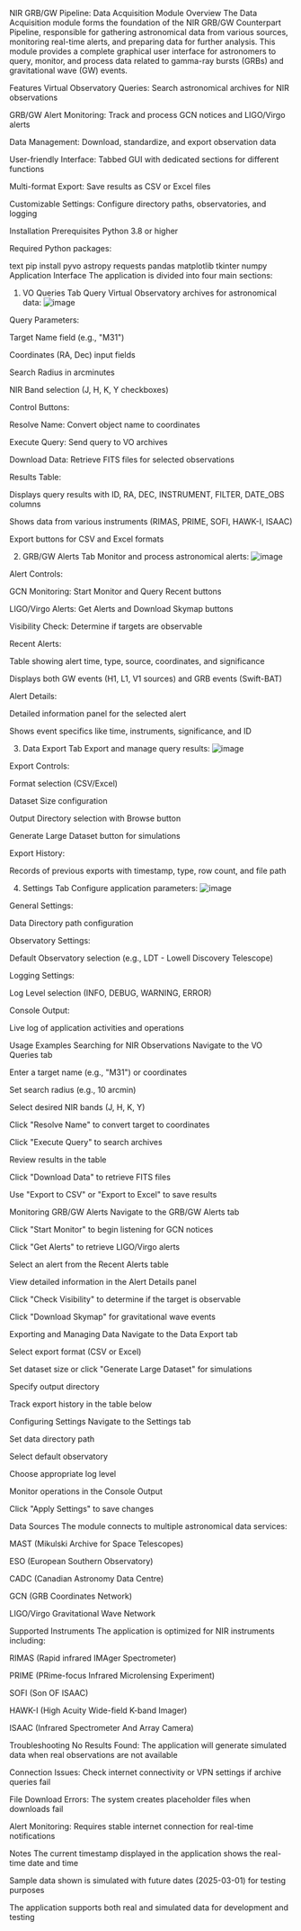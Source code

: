 NIR GRB/GW Pipeline: Data Acquisition Module
Overview
The Data Acquisition module forms the foundation of the NIR GRB/GW Counterpart Pipeline, responsible for gathering astronomical data from various sources, monitoring real-time alerts, and preparing data for further analysis. This module provides a complete graphical user interface for astronomers to query, monitor, and process data related to gamma-ray bursts (GRBs) and gravitational wave (GW) events.

Features
Virtual Observatory Queries: Search astronomical archives for NIR observations

GRB/GW Alert Monitoring: Track and process GCN notices and LIGO/Virgo alerts

Data Management: Download, standardize, and export observation data

User-friendly Interface: Tabbed GUI with dedicated sections for different functions

Multi-format Export: Save results as CSV or Excel files

Customizable Settings: Configure directory paths, observatories, and logging

Installation
Prerequisites
Python 3.8 or higher

Required Python packages:

text
pip install pyvo astropy requests pandas matplotlib tkinter numpy
Application Interface
The application is divided into four main sections:

1. VO Queries Tab
Query Virtual Observatory archives for astronomical data:
![image](https://github.com/user-attachments/assets/9e81526f-44ef-4336-93de-cd3eb375a7fb)

Query Parameters:

Target Name field (e.g., "M31")

Coordinates (RA, Dec) input fields

Search Radius in arcminutes

NIR Band selection (J, H, K, Y checkboxes)

Control Buttons:

Resolve Name: Convert object name to coordinates

Execute Query: Send query to VO archives

Download Data: Retrieve FITS files for selected observations

Results Table:

Displays query results with ID, RA, DEC, INSTRUMENT, FILTER, DATE_OBS columns

Shows data from various instruments (RIMAS, PRIME, SOFI, HAWK-I, ISAAC)

Export buttons for CSV and Excel formats

2. GRB/GW Alerts Tab
Monitor and process astronomical alerts:
![image](https://github.com/user-attachments/assets/977f768b-2bae-4e48-a573-58f7116f8ecd)

Alert Controls:

GCN Monitoring: Start Monitor and Query Recent buttons

LIGO/Virgo Alerts: Get Alerts and Download Skymap buttons

Visibility Check: Determine if targets are observable

Recent Alerts:

Table showing alert time, type, source, coordinates, and significance

Displays both GW events (H1, L1, V1 sources) and GRB events (Swift-BAT)

Alert Details:

Detailed information panel for the selected alert

Shows event specifics like time, instruments, significance, and ID

3. Data Export Tab
Export and manage query results:
![image](https://github.com/user-attachments/assets/2b477156-d530-4579-8a44-0b55cba87f68)

Export Controls:

Format selection (CSV/Excel)

Dataset Size configuration

Output Directory selection with Browse button

Generate Large Dataset button for simulations

Export History:

Records of previous exports with timestamp, type, row count, and file path

4. Settings Tab
Configure application parameters:
![image](https://github.com/user-attachments/assets/31d659b3-0096-403b-88ab-6be246c49270)

General Settings:

Data Directory path configuration

Observatory Settings:

Default Observatory selection (e.g., LDT - Lowell Discovery Telescope)

Logging Settings:

Log Level selection (INFO, DEBUG, WARNING, ERROR)

Console Output:

Live log of application activities and operations

Usage Examples
Searching for NIR Observations
Navigate to the VO Queries tab

Enter a target name (e.g., "M31") or coordinates

Set search radius (e.g., 10 arcmin)

Select desired NIR bands (J, H, K, Y)

Click "Resolve Name" to convert target to coordinates

Click "Execute Query" to search archives

Review results in the table

Click "Download Data" to retrieve FITS files

Use "Export to CSV" or "Export to Excel" to save results

Monitoring GRB/GW Alerts
Navigate to the GRB/GW Alerts tab

Click "Start Monitor" to begin listening for GCN notices

Click "Get Alerts" to retrieve LIGO/Virgo alerts

Select an alert from the Recent Alerts table

View detailed information in the Alert Details panel

Click "Check Visibility" to determine if the target is observable

Click "Download Skymap" for gravitational wave events

Exporting and Managing Data
Navigate to the Data Export tab

Select export format (CSV or Excel)

Set dataset size or click "Generate Large Dataset" for simulations

Specify output directory

Track export history in the table below

Configuring Settings
Navigate to the Settings tab

Set data directory path

Select default observatory

Choose appropriate log level

Monitor operations in the Console Output

Click "Apply Settings" to save changes

Data Sources
The module connects to multiple astronomical data services:

MAST (Mikulski Archive for Space Telescopes)

ESO (European Southern Observatory)

CADC (Canadian Astronomy Data Centre)

GCN (GRB Coordinates Network)

LIGO/Virgo Gravitational Wave Network

Supported Instruments
The application is optimized for NIR instruments including:

RIMAS (Rapid infrared IMAger Spectrometer)

PRIME (PRime-focus Infrared Microlensing Experiment)

SOFI (Son OF ISAAC)

HAWK-I (High Acuity Wide-field K-band Imager)

ISAAC (Infrared Spectrometer And Array Camera)

Troubleshooting
No Results Found: The application will generate simulated data when real observations are not available

Connection Issues: Check internet connectivity or VPN settings if archive queries fail

File Download Errors: The system creates placeholder files when downloads fail

Alert Monitoring: Requires stable internet connection for real-time notifications

Notes
The current timestamp displayed in the application shows the real-time date and time

Sample data shown is simulated with future dates (2025-03-01) for testing purposes

The application supports both real and simulated data for development and testing
